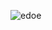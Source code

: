 ![edoe](https://user-images.githubusercontent.com/40633369/50045874-26973f80-0079-11e9-91cd-784e6a7d8c69.jpg)

